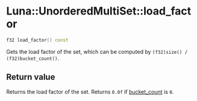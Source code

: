 # Luna::UnorderedMultiSet::load_factor

```c++
f32 load_factor() const
```

Gets the load factor of the set, which can be computed by `(f32)size() / (f32)bucket_count()`. 



## Return value
Returns the load factor of the set. Returns `0.0f` if [bucket_count](class_luna_1_1_unordered_multi_set_1ace2cb5dc8f915f78658dac76efacd4c1.md) is `0`. 

